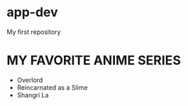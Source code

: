# app-dev
My first repository
# MY FAVORITE ANIME SERIES

- Overlord
- Reincarnated as a Slime
- Shangri La
